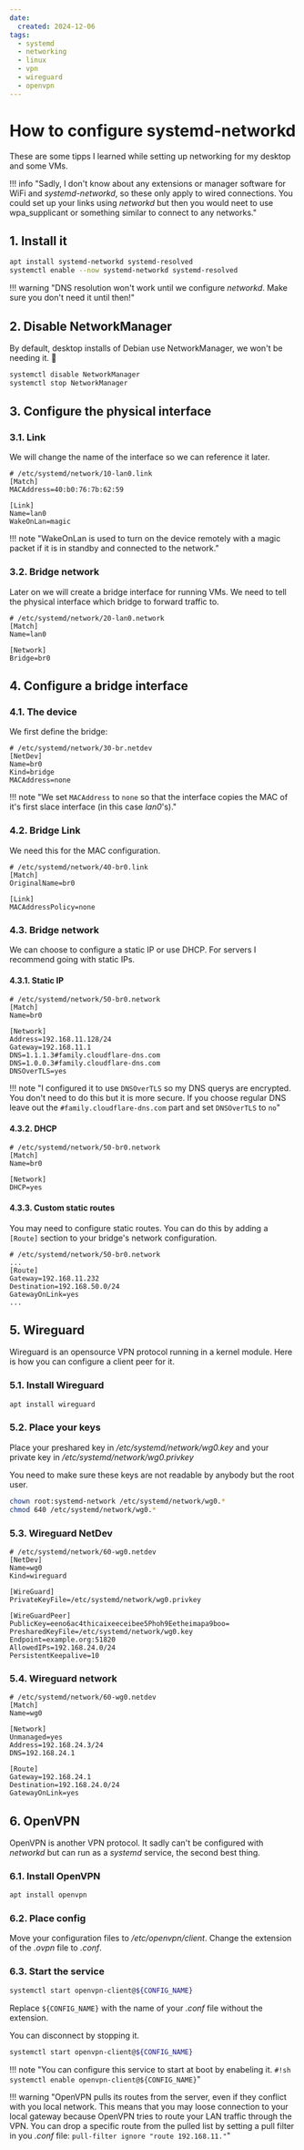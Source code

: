 ```yaml
---
date:
  created: 2024-12-06
tags:
  - systemd
  - networking
  - linux
  - vpn
  - wireguard
  - openvpn
---
```


# How to configure systemd-networkd

These are some tipps I learned while setting up networking for my desktop and some VMs.

<!-- more -->

!!! info "Sadly, I don't know about any extensions or manager software for WiFi and *systemd-networkd*, so these only apply to wired connections. You could set up your links using *networkd* but then you would neet to use wpa_supplicant or something similar to connect to any networks."

## 1. Install it
``` sh
apt install systemd-networkd systemd-resolved
systemctl enable --now systemd-networkd systemd-resolved
```
!!! warning "DNS resolution won't work until we configure *networkd*. Make sure you don't need it until then!"

## 2. Disable NetworkManager
By default, desktop installs of Debian use NetworkManager, we won't be needing it. 🫡

``` sh
systemctl disable NetworkManager
systemctl stop NetworkManager
```

## 3. Configure the physical interface

### 3.1. Link
We will change the name of the interface so we can reference it later.

``` systemd
# /etc/systemd/network/10-lan0.link
[Match]
MACAddress=40:b0:76:7b:62:59

[Link]
Name=lan0
WakeOnLan=magic
```

!!! note "WakeOnLan is used to turn on the device remotely with a magic packet if it is in standby and connected to the network."

### 3.2. Bridge network
Later on we will create a bridge interface for running VMs. We need to tell the physical interface which bridge to forward traffic to.

``` systemd
# /etc/systemd/network/20-lan0.network
[Match]
Name=lan0

[Network]
Bridge=br0
```

## 4. Configure a bridge interface

### 4.1. The device
We first define the bridge:

``` systemd
# /etc/systemd/network/30-br.netdev
[NetDev]
Name=br0
Kind=bridge
MACAddress=none
```

!!! note "We set `MACAddress` to `none` so that the interface copies the MAC of it's first slace interface (in this case *lan0*'s)."

### 4.2. Bridge Link
We need this for the MAC configuration.

``` systemd
# /etc/systemd/network/40-br0.link
[Match]
OriginalName=br0

[Link]
MACAddressPolicy=none
```

### 4.3. Bridge network
We can choose to configure a static IP or use DHCP.
For servers I recommend going with static IPs.

#### 4.3.1. Static IP

``` systemd
# /etc/systemd/network/50-br0.network
[Match]
Name=br0

[Network]
Address=192.168.11.128/24
Gateway=192.168.11.1
DNS=1.1.1.3#family.cloudflare-dns.com
DNS=1.0.0.3#family.cloudflare-dns.com
DNSOverTLS=yes
```

!!! note "I configured it to use `DNSOverTLS` so my DNS querys are encrypted. You don't need to do this but it is more secure. If you choose regular DNS leave out the `#family.cloudflare-dns.com` part and set `DNSOverTLS` to `no`"

#### 4.3.2. DHCP
``` systemd
# /etc/systemd/network/50-br0.network
[Match]
Name=br0

[Network]
DHCP=yes
```

#### 4.3.3. Custom static routes
You may need to configure static routes. You can do this by adding a `[Route]` section to your bridge's network configuration.
``` systemd
# /etc/systemd/network/50-br0.network
...
[Route]
Gateway=192.168.11.232
Destination=192.168.50.0/24
GatewayOnLink=yes
...
```

## 5. Wireguard
Wireguard is an opensource VPN protocol running in a kernel module. Here is how you can configure a client peer for it.

### 5.1. Install Wireguard
``` sh
apt install wireguard
```

### 5.2. Place your keys
Place your preshared key in */etc/systemd/network/wg0.key* and your private key in */etc/systemd/network/wg0.privkey*

You need to make sure these keys are not readable by anybody but the root user.
``` sh
chown root:systemd-network /etc/systemd/network/wg0.*
chmod 640 /etc/systemd/network/wg0.*
```

### 5.3. Wireguard NetDev
``` systemd
# /etc/systemd/network/60-wg0.netdev
[NetDev]
Name=wg0
Kind=wireguard

[WireGuard]
PrivateKeyFile=/etc/systemd/network/wg0.privkey

[WireGuardPeer]
PublicKey=eeno6ac4thicaixeeceibee5Phoh9Eetheimapa9boo=
PresharedKeyFile=/etc/systemd/network/wg0.key
Endpoint=example.org:51820
AllowedIPs=192.168.24.0/24
PersistentKeepalive=10
```

### 5.4. Wireguard network
``` systemd
# /etc/systemd/network/60-wg0.netdev
[Match]
Name=wg0

[Network]
Unmanaged=yes
Address=192.168.24.3/24
DNS=192.168.24.1

[Route]
Gateway=192.168.24.1
Destination=192.168.24.0/24
GatewayOnLink=yes
```

## 6. OpenVPN
OpenVPN is another VPN protocol. It sadly can't be configured with *networkd* but can run as a *systemd* service, the second best thing.

### 6.1. Install OpenVPN
``` sh
apt install openvpn
```

### 6.2. Place config
Move your configuration files to */etc/openvpn/client*. Change the extension of the *.ovpn* file to *.conf*.

### 6.3. Start the service
``` sh
systemctl start openvpn-client@${CONFIG_NAME}
```
Replace `${CONFIG_NAME}` with the name of your *.conf* file without the extension.

You can disconnect by stopping it.
``` sh
systemctl start openvpn-client@${CONFIG_NAME}
```

!!! note "You can configure this service to start at boot by enabeling it. `#!sh systemctl enable openvpn-client@${CONFIG_NAME}`"

!!! warning "OpenVPN pulls its routes from the server, even if they conflict with you local network. This means that you may loose connection to your local gateway because OpenVPN tries to route your LAN traffic through the VPN. You can drop a specific route from the pulled list by setting a pull filter in you *.conf* file: `pull-filter ignore "route 192.168.11."`"